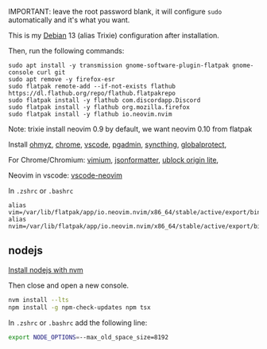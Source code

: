 IMPORTANT: leave the root password blank, it will configure `sudo` automatically and it's what you want. 

This is my [Debian](https://distrowatch.com/table.php?distribution=debian) 13 (alias Trixie) configuration after installation.

Then, run the following commands:

```
sudo apt install -y transmission gnome-software-plugin-flatpak gnome-console curl git
sudo apt remove -y firefox-esr
sudo flatpak remote-add --if-not-exists flathub https://dl.flathub.org/repo/flathub.flatpakrepo
sudo flatpak install -y flathub com.discordapp.Discord
sudo flatpak install -y flathub org.mozilla.firefox
sudo flatpak install -y flathub io.neovim.nvim
```

Note: trixie install neovim 0.9 by default, we want neovim 0.10 from flatpak

Install 
[ohmyz](https://ohmyz.sh/),
[chrome](https://www.google.com/chrome/dr/download/), 
[vscode](https://code.visualstudio.com/),
[pgadmin](https://www.pgadmin.org/),
[syncthing](https://syncthing.net/), 
[globalprotect](https://github.com/yuezk/GlobalProtect-openconnect), 

For Chrome/Chromium: 
[vimium](https://chromewebstore.google.com/detail/vimium/dbepggeogbaibhgnhhndojpepiihcmeb), 
[jsonformatter](https://chromewebstore.google.com/detail/json-formatter/bcjindcccaagfpapjjmafapmmgkkhgoa),
[ublock origin lite](https://chromewebstore.google.com/detail/ublock-origin-lite/ddkjiahejlhfcafbddmgiahcphecmpfh),

Neovim in vscode:
[vscode-neovim](https://marketplace.visualstudio.com/items?itemName=asvetliakov.vscode-neovim) 

In `.zshrc` or `.bashrc`
```
alias vim=/var/lib/flatpak/app/io.neovim.nvim/x86_64/stable/active/export/bin/io.neovim.nvim
alias nvim=/var/lib/flatpak/app/io.neovim.nvim/x86_64/stable/active/export/bin/io.neovim.nvim
```

## nodejs

[Install nodejs with nvm](https://github.com/nvm-sh/nvm#install--update-script)

Then close and open a new console.

```bash
nvm install --lts
npm install -g npm-check-updates npm tsx
```


In `.zshrc` or `.bashrc` add the following line:
```bash
export NODE_OPTIONS=--max_old_space_size=8192
```
